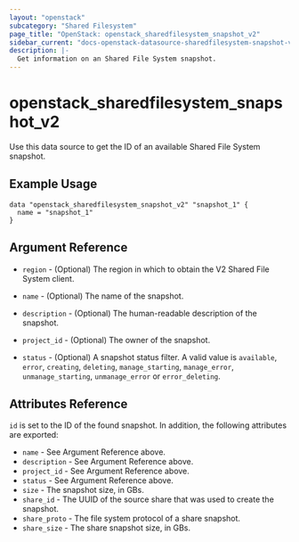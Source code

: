 ```yaml
---
layout: "openstack"
subcategory: "Shared Filesystem"
page_title: "OpenStack: openstack_sharedfilesystem_snapshot_v2"
sidebar_current: "docs-openstack-datasource-sharedfilesystem-snapshot-v2"
description: |-
  Get information on an Shared File System snapshot.
---
```


# openstack\_sharedfilesystem\_snapshot\_v2

Use this data source to get the ID of an available Shared File System snapshot.

## Example Usage

```hcl
data "openstack_sharedfilesystem_snapshot_v2" "snapshot_1" {
  name = "snapshot_1"
}
```

## Argument Reference

* `region` - (Optional) The region in which to obtain the V2 Shared File System client.

* `name` - (Optional) The name of the snapshot.

* `description` - (Optional) The human-readable description of the snapshot.

* `project_id` - (Optional) The owner of the snapshot.

* `status` - (Optional) A snapshot status filter. A valid value is `available`, `error`,
    `creating`, `deleting`, `manage_starting`, `manage_error`, `unmanage_starting`,
    `unmanage_error` or `error_deleting`.

## Attributes Reference

`id` is set to the ID of the found snapshot. In addition, the following attributes
are exported:

* `name` - See Argument Reference above.
* `description` - See Argument Reference above.
* `project_id` - See Argument Reference above.
* `status` - See Argument Reference above.
* `size` - The snapshot size, in GBs.
* `share_id` - The UUID of the source share that was used to create the snapshot.
* `share_proto` - The file system protocol of a share snapshot.
* `share_size` - The share snapshot size, in GBs.
